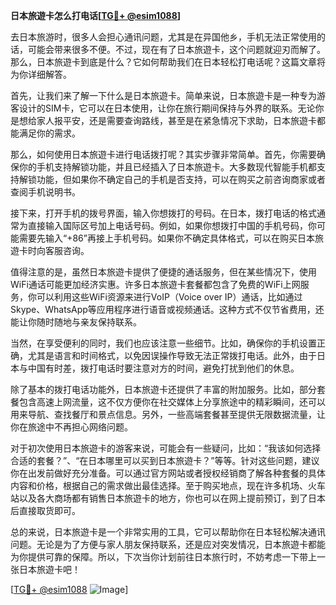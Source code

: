 **日本旅遊卡怎么打电话[[TG💪+ @esim1088](https://t.me/s/esim1088)]**

去日本旅游时，很多人会担心通讯问题，尤其是在异国他乡，手机无法正常使用的话，可能会带来很多不便。不过，现在有了日本旅遊卡，这个问题就迎刃而解了。那么，日本旅遊卡到底是什么？它如何帮助我们在日本轻松打电话呢？这篇文章将为你详细解答。

首先，让我们来了解一下什么是日本旅遊卡。简单来说，日本旅遊卡是一种专为游客设计的SIM卡，它可以在日本使用，让你在旅行期间保持与外界的联系。无论你是想给家人报平安，还是需要查询路线，甚至是在紧急情况下求助，日本旅遊卡都能满足你的需求。

那么，如何使用日本旅遊卡进行电话拨打呢？其实步骤非常简单。首先，你需要确保你的手机支持解锁功能，并且已经插入了日本旅遊卡。大多数现代智能手机都支持解锁功能，但如果你不确定自己的手机是否支持，可以在购买之前咨询商家或者查阅手机说明书。

接下来，打开手机的拨号界面，输入你想拨打的号码。在日本，拨打电话的格式通常为直接输入国际区号加上电话号码。例如，如果你想拨打中国的手机号码，你可能需要先输入“+86”再接上手机号码。如果你不确定具体格式，可以在购买日本旅遊卡时向客服咨询。

值得注意的是，虽然日本旅遊卡提供了便捷的通话服务，但在某些情况下，使用WiFi通话可能更加经济实惠。许多日本旅遊卡套餐都包含了免费的WiFi上网服务，你可以利用这些WiFi资源来进行VoIP（Voice over IP）通话，比如通过Skype、WhatsApp等应用程序进行语音或视频通话。这种方式不仅节省费用，还能让你随时随地与亲友保持联系。

当然，在享受便利的同时，我们也应该注意一些细节。比如，确保你的手机设置正确，尤其是语言和时间格式，以免因误操作导致无法正常拨打电话。此外，由于日本与中国有时差，拨打电话时要注意对方的时间，避免打扰到他们的休息。

除了基本的拨打电话功能外，日本旅遊卡还提供了丰富的附加服务。比如，部分套餐包含高速上网流量，这不仅方便你在社交媒体上分享旅途中的精彩瞬间，还可以用来导航、查找餐厅和景点信息。另外，一些高端套餐甚至提供无限数据流量，让你在旅途中不再担心网络问题。

对于初次使用日本旅遊卡的游客来说，可能会有一些疑问，比如：“我该如何选择合适的套餐？”、“在日本哪里可以买到日本旅遊卡？”等等。针对这些问题，建议你在出发前做好充分准备。可以通过官方网站或者授权经销商了解各种套餐的具体内容和价格，根据自己的需求做出最佳选择。至于购买地点，现在许多机场、火车站以及各大商场都有销售日本旅遊卡的地方，你也可以在网上提前预订，到了日本后直接取货即可。

总的来说，日本旅遊卡是一个非常实用的工具，它可以帮助你在日本轻松解决通讯问题。无论是为了方便与家人朋友保持联系，还是应对突发情况，日本旅遊卡都能为你提供可靠的保障。所以，下次当你计划前往日本旅行时，不妨考虑一下带上一张日本旅遊卡吧！

[[TG💪+ @esim1088](https://t.me/s/esim1088) ![Image](https://i.postimg.cc/4NQfJmqS/Snipaste-2025-05-13-00-14-12.png)]